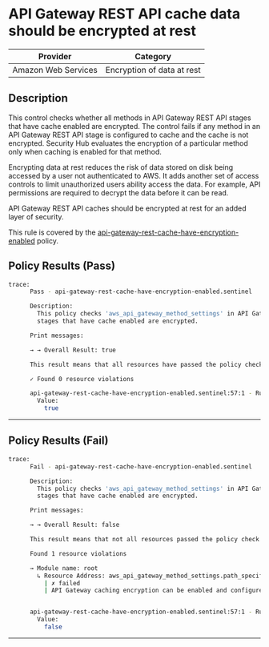 # API Gateway REST API cache data should be encrypted at rest

| Provider            | Category                   |
|---------------------|----------------------------|
| Amazon Web Services | Encryption of data at rest |

## Description

This control checks whether all methods in API Gateway REST API stages that have cache enabled are encrypted. The control fails if any method in an API Gateway REST API stage is configured to cache and the cache is not encrypted. Security Hub evaluates the encryption of a particular method only when caching is enabled for that method.

Encrypting data at rest reduces the risk of data stored on disk being accessed by a user not authenticated to AWS. It adds another set of access controls to limit unauthorized users ability access the data. For example, API permissions are required to decrypt the data before it can be read.

API Gateway REST API caches should be encrypted at rest for an added layer of security.

This rule is covered by the [api-gateway-rest-cache-have-encryption-enabled](../../policies/api-gateway-rest-cache-have-encryption-enabled.sentinel) policy.

## Policy Results (Pass)
```bash
trace:
      Pass - api-gateway-rest-cache-have-encryption-enabled.sentinel

      Description:
        This policy checks 'aws_api_gateway_method_settings' in API Gateway REST API
        stages that have cache enabled are encrypted.

      Print messages:

      → → Overall Result: true

      This result means that all resources have passed the policy check for the policy api-gateway-rest-cache-have-encryption-enabled.

      ✓ Found 0 resource violations

      api-gateway-rest-cache-have-encryption-enabled.sentinel:57:1 - Rule "main"
        Value:
          true
```

---

## Policy Results (Fail)
```bash
trace:
      Fail - api-gateway-rest-cache-have-encryption-enabled.sentinel

      Description:
        This policy checks 'aws_api_gateway_method_settings' in API Gateway REST API
        stages that have cache enabled are encrypted.

      Print messages:

      → → Overall Result: false

      This result means that not all resources passed the policy check and the protected behavior is not allowed for the policy api-gateway-rest-cache-have-encryption-enabled.

      Found 1 resource violations

      → Module name: root
        ↳ Resource Address: aws_api_gateway_method_settings.path_specific
          | ✗ failed
          | API Gateway caching encryption can be enabled and configured to encrypt the cache data while at rest. Refer to https://docs.aws.amazon.com/securityhub/latest/userguide/apigateway-controls.html#apigateway-5 for more details.


      api-gateway-rest-cache-have-encryption-enabled.sentinel:57:1 - Rule "main"
        Value:
          false
```

---